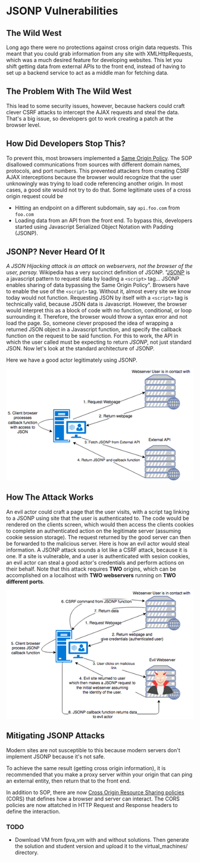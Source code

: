 # JSONP Vulnerabilities
## The Wild West
Long ago there were no protections against cross origin data requests. 
This meant that you could grab information from any site with XMLHttpRequests,
which was a much desired feature for developing websites. This let you shift getting data
from external APIs to the front end, instead of having to set up a backend service to 
act as a middle man for fetching data. 
## The Problem With The Wild West
This lead to some security issues, however, because hackers could craft clever CSRF 
attacks to intercept the AJAX requests and steal the data. That's a big issue, so developers got to work 
creating a patch at the browser level.
## How Did Developers Stop This?
To prevent this, most browsers implemented a [Same Origin Policy](https://en.wikipedia.org/wiki/Same-origin_policy).
The SOP disallowed communications from sources with different domain names, protocols, and port numbers. This 
prevented attackers from creating CSRF AJAX interceptions because the browser would recognize that the user
unknowingly was trying to load code referencing another origin. In most cases, a good site would not try 
to do that. Some legitimate uses of a cross origin request could be
* Hitting an endpoint on a different subdomain, say `api.foo.com` from `foo.com`
* Loading data from an API from the front end.
To bypass this, developers started using Javascript Serialized Object Notation with Padding (JSONP).
## JSONP? Never Heard Of It
*A JSON Hijacking attack is an attack on webservers, not the browser of the user, persay.*
Wikipedia has a very succinct definition of JSONP. 
"[JSONP](https://en.wikipedia.org/wiki/JSONP) is a javascript pattern to request data by loading a 
`<script>` tag... JSONP enables sharing of data bypassing the Same Origin Policy". Browsers
have to enable the use of the `<script>` tag. Without it, almost every site we know today would not
function. Requesting JSON by itself with a `<script>` tag is technically valid, because JSON data 
is Javascript. However, the browser would interpret this as a block of code with no function, conditional, 
or loop surrounding it. Therefore, the browser would throw a syntax error and not load the page.
So, someone clever proposed the idea of wrapping a returned JSON object in a Javascript function,
and specify the callback function on the request to be said function. For this to work, the API in
which the user called must be expecting to return *JSONP*, not just standard JSON. Now let's look at
the standard architecture of JSONP. 

Here we have a good actor legitimately using JSONP.

![Good Actor](../imgs/JSONP_Not_Malicious.png)

## How The Attack Works
An evil actor could craft a page that the user visits, with a script tag linking to a JSONP using site that the user is authenticated to. The code would be rendered on the clients screen, which would then access the clients cookies to complete an authenticated action on the legitimate server (assuming cookie session storage). The request returned by the good server can then be forwarded to the malicious server. Here is how an evil actor would steal information. A JSONP attack sounds a lot like a CSRF attack, because it is one. If a site is vulnerable, and a user is authenticated with sesion cookies, an evil actor can steal a good actor's credentials and perform actions on their behalf. Note that this attack requires **TWO** origins, which can be accomplished on a localhost with **TWO webservers** running on **TWO different ports**. 

![Evil usage](../imgs/JSONP_Malicious.png)

## Mitigating JSONP Attacks
Modern sites are not susceptible to this because modern servers don't implement JSONP because it's not safe.

To achieve the same result (getting cross origin information), it is recommended that you make a proxy server within your origin that can ping an external entity, then return that to the front end.

In addition to SOP, there are now [Cross Origin Resource Sharing policies](https://en.wikipedia.org/wiki/Cross-origin_resource_sharing) (CORS) that defines how a browser and server can interact. The CORS policies are now attatched in HTTP Request and Response headers to define the interaction. 


### TODO
* Download VM from fpva_vm with and without solutions. Then generate the solution and student version and upload it to the virtual_machines/ directory. 
